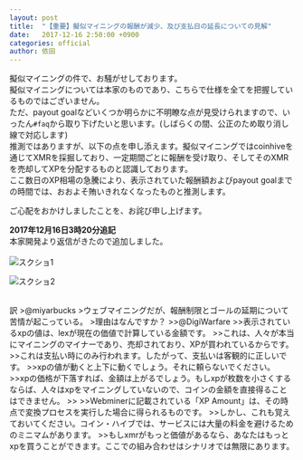 ```yaml
---
layout: post
title:  "【重要】擬似マイニングの報酬が減少、及び支払日の延長についての見解"
date:   2017-12-16 2:50:00 +0900
categories: official
author: 依田
---
```

擬似マイニングの件で、お騒がせしております。  
擬似マイニングについては本家のものであり、こちらで仕様を全てを把握しているものではございません。  
ただ、payout goalなどいくつか明らかに不明瞭な点が見受けられますので、いったん`#faq`から取り下げたいと思います。(しばらくの間、公正のため取り消し線で対応します)  
推測ではありますが、以下の点を申し添えます。擬似マイニングではcoinhiveを通じてXMRを採掘しており、一定期間ごとに報酬を受け取り、そしてそのXMRを売却してXPを分配するものと認識しております。  
ここ数日のXP相場の急騰により、表示されていた報酬額およびpayout goalまでの時間では、おおよそ賄いきれなくなったものと推測します。  

ご心配をおかけしましたことを、お詫び申し上げます。  


**2017年12月16日3時20分追記**  
本家開発より返信がきたので追加しました。  
<br>
![スクショ1]({{site.baseurl}}/images/20171216-01.png)  

![スクショ2]({{site.baseurl}}/images/20171216-01.png)  

<br>
訳  
>@miyarbucks  
>ウェブマイニングだが、報酬制限とゴールの延期について苦情が起こっている。
>理由はなんですか？
>>@DigiWarfare
>>表示されているxpの値は、lexが現在の価値で計算している金額です。  
>>これは、人々が本当にマイニングのマイナーであり、売却されており、XPが買われているからです。  
>>これは支払い時にのみ行われます。したがって、支払いは客観的に正しいです。  
>>xpの値が動くと上下に動くでしょう。それに頼らないでください。  
>>xpの価格が下落すれば、金額は上がるでしょう。もしxpが枚数を小さくするならば、人々はxpをマイニングしていないので、コインの金額を直接得ることはできません。  
>>
>>Webminerに記載されている「XP Amount」は、その時点で変換プロセスを実行した場合に得られるものです。  
>>しかし、これも覚えておいてください。コイン・ハイブでは、サービスには大量の料金を避けるためのミニマムがあります。  
>>もしxmrがもっと価値があるなら、あなたはもっとxpを買うことができます。ここでの組み合わせはシナリオでは無限にあります。  
